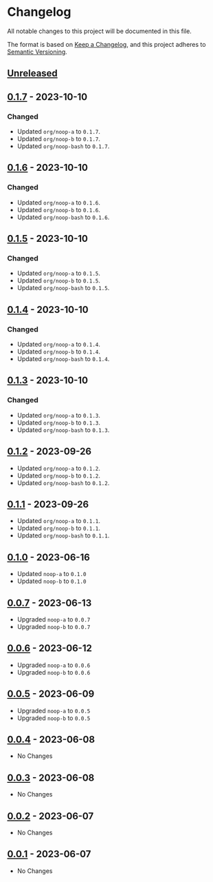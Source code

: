 # Changelog

All notable changes to this project will be documented in this file.

The format is based on [Keep a Changelog](https://keepachangelog.com/en/1.1.0/),
and this project adheres to [Semantic Versioning](https://semver.org/spec/v2.0.0.html).

## [Unreleased]

## [0.1.7] - 2023-10-10

### Changed

- Updated `org/noop-a` to `0.1.7`.
- Updated `org/noop-b` to `0.1.7`.
- Updated `org/noop-bash` to `0.1.7`.

## [0.1.6] - 2023-10-10

### Changed

- Updated `org/noop-a` to `0.1.6`.
- Updated `org/noop-b` to `0.1.6`.
- Updated `org/noop-bash` to `0.1.6`.

## [0.1.5] - 2023-10-10

### Changed

- Updated `org/noop-a` to `0.1.5`.
- Updated `org/noop-b` to `0.1.5`.
- Updated `org/noop-bash` to `0.1.5`.

## [0.1.4] - 2023-10-10

### Changed

- Updated `org/noop-a` to `0.1.4`.
- Updated `org/noop-b` to `0.1.4`.
- Updated `org/noop-bash` to `0.1.4`.

## [0.1.3] - 2023-10-10

### Changed

- Updated `org/noop-a` to `0.1.3`.
- Updated `org/noop-b` to `0.1.3`.
- Updated `org/noop-bash` to `0.1.3`.

## [0.1.2] - 2023-09-26

- Updated `org/noop-a` to `0.1.2`.
- Updated `org/noop-b` to `0.1.2`.
- Updated `org/noop-bash` to `0.1.2`.

## [0.1.1] - 2023-09-26

- Updated `org/noop-a` to `0.1.1`.
- Updated `org/noop-b` to `0.1.1`.
- Updated `org/noop-bash` to `0.1.1`.

## [0.1.0] - 2023-06-16

- Updated `noop-a` to `0.1.0`
- Updated `noop-b` to `0.1.0`

## [0.0.7] - 2023-06-13

- Upgraded `noop-a` to `0.0.7`
- Upgraded `noop-b` to `0.0.7`

## [0.0.6] - 2023-06-12

- Upgraded `noop-a` to `0.0.6`
- Upgraded `noop-b` to `0.0.6`

## [0.0.5] - 2023-06-09

- Upgraded `noop-a` to `0.0.5`
- Upgraded `noop-b` to `0.0.5`

## [0.0.4] - 2023-06-08

- No Changes

## [0.0.3] - 2023-06-08

- No Changes

## [0.0.2] - 2023-06-07

- No Changes

## [0.0.1] - 2023-06-07

- No Changes

[unreleased]: https://github.com/colincasey/noop-cnb/compare/v0.1.7...HEAD
[0.1.7]: https://github.com/colincasey/noop-cnb/compare/v0.1.6...v0.1.7
[0.1.6]: https://github.com/colincasey/noop-cnb/compare/v0.1.5...v0.1.6
[0.1.5]: https://github.com/colincasey/noop-cnb/compare/v0.1.4...v0.1.5
[0.1.4]: https://github.com/colincasey/noop-cnb/compare/v0.1.3...v0.1.4
[0.1.3]: https://github.com/colincasey/noop-cnb/compare/v0.1.2...v0.1.3
[0.1.2]: https://github.com/colincasey/noop-cnb/compare/v0.1.1...v0.1.2
[0.1.1]: https://github.com/colincasey/noop-cnb/compare/v0.1.0...v0.1.1
[0.1.0]: https://github.com/colincasey/noop-cnb/compare/v0.0.7...v0.1.0
[0.0.7]: https://github.com/colincasey/noop-cnb/compare/v0.0.6...v0.0.7
[0.0.6]: https://github.com/colincasey/noop-cnb/compare/v0.0.5...v0.0.6
[0.0.5]: https://github.com/colincasey/noop-cnb/compare/v0.0.4...v0.0.5
[0.0.4]: https://github.com/colincasey/noop-cnb/compare/v0.0.3...v0.0.4
[0.0.3]: https://github.com/colincasey/noop-cnb/compare/v0.0.2...v0.0.3
[0.0.2]: https://github.com/colincasey/noop-cnb/compare/v0.0.1...v0.0.2
[0.0.1]: https://github.com/colincasey/noop-cnb/releases/tag/v0.0.1
